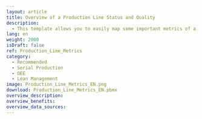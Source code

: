 ```yaml
---
layout: article
title: Overview of a Production Line Status and Quality
description: 
  - This template allows you to easily map some important metrics of a single production line. These are, for instance, the quality level of the actual cycle, the cycle length or the overall equipment effectiveness. By replacing the timer script and variables, you can use this visualization for your own purposes.
lang: en
weight: 2000
isDraft: false
ref: Production_Line_Metrics
category:
  - Recommended
  - Serial Production
  - OEE
  - Lean Management
image: Production_Line_Metrics_EN.png
download: Production_Line_Metrics_EN.pbmx
overview_description:
overview_benefits:
overview_data_sources:
---
```

